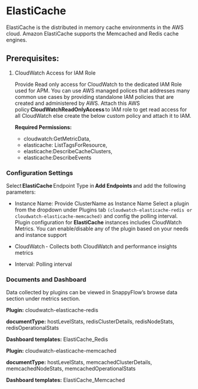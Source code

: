 
# ElastiCache

ElastiCache is the distributed in memory cache environments in the AWS cloud. Amazon ElastiCache supports the Memcached and Redis cache engines. 

## Prerequisites:

1. CloudWatch Access for IAM Role​

    Provide Read only access for CloudWatch to the dedicated IAM Role used for APM. You can use AWS managed polices that addresses many common use cases by providing standalone IAM policies that are created and administered by AWS. Attach this AWS policy **CloudWatchReadOnlyAccess** to IAM role to get read access for all CloudWatch else create the below custom policy and attach it to IAM. 

    **Required Permissions:**  
    - cloudwatch:GetMetricData,  
    - elasticache: ListTagsForResource,  
    - elasticache:DescribeCacheClusters,  
    - elasticache:DescribeEvents    

### Configuration Settings​ 

Select **ElastiCache** Endpoint Type in **Add Endpoints** and add the following parameters: 

- Instance Name: Provide ClusterName as Instance Name
    Select a plugin from the dropdown under Plugins tab `(cloudwatch-elasticache-redis or cloudwatch-elasticache-memcached)` and config the polling interval. Plugin configuration for **ElastiCache** instances includes CloudWatch Metrics. You can enable/disable any of the plugin based on your needs and instance support 

- CloudWatch - Collects both CloudWatch and performance insights metrics  
- Interval: Polling interval 
 
 
    
### Documents and Dashboard 

Data collected by plugins can be viewed in SnappyFlow’s browse data section under metrics section. 

**Plugin:** cloudwatch-elasticache-redis 

**documentType:** hostLevelStats, redisClusterDetails, redisNodeStats, redisOperationalStats 

**Dashboard templates:** ElastiCache_Redis 

**Plugin:** cloudwatch-elasticache-memcached 

**documentType:** hostLevelStats, memcachedClusterDetails, memcachedNodeStats, memcachedOperationalStats 

**Dashboard templates:** ElastiCache_Memcached 